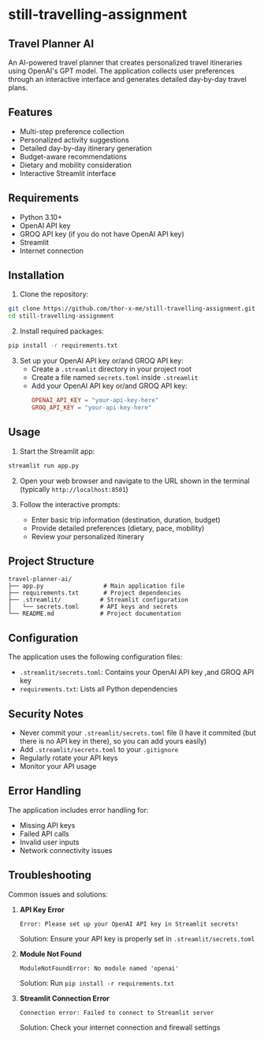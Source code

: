 # still-travelling-assignment
## Travel Planner AI

An AI-powered travel planner that creates personalized travel itineraries using OpenAI's GPT model. The application collects user preferences through an interactive interface and generates detailed day-by-day travel plans.

## Features

- Multi-step preference collection
- Personalized activity suggestions
- Detailed day-by-day itinerary generation
- Budget-aware recommendations
- Dietary and mobility consideration
- Interactive Streamlit interface

## Requirements

- Python 3.10+
- OpenAI API key
- GROQ API key (if you do not have OpenAI API key)
- Streamlit
- Internet connection

## Installation

1. Clone the repository:
```bash
git clone https://github.com/thor-x-me/still-travelling-assignment.git
cd still-travelling-assignment
```

2. Install required packages:
```bash
pip install -r requirements.txt
```

3. Set up your OpenAI API key or/and GROQ API key:
   - Create a `.streamlit` directory in your project root
   - Create a file named `secrets.toml` inside `.streamlit`
   - Add your OpenAI API key or/and GROQ API key:
     ```toml
     OPENAI_API_KEY = "your-api-key-here"
     GROQ_API_KEY = "your-api-key-here"
     ```

## Usage

1. Start the Streamlit app:
```bash
streamlit run app.py
```

2. Open your web browser and navigate to the URL shown in the terminal (typically `http://localhost:8501`)

3. Follow the interactive prompts:
   - Enter basic trip information (destination, duration, budget)
   - Provide detailed preferences (dietary, pace, mobility)
   - Review your personalized itinerary

## Project Structure

```
travel-planner-ai/
├── app.py                 # Main application file
├── requirements.txt       # Project dependencies
├── .streamlit/           # Streamlit configuration
│   └── secrets.toml      # API keys and secrets
└── README.md             # Project documentation
```

## Configuration

The application uses the following configuration files:

- `.streamlit/secrets.toml`: Contains your OpenAI API key ,and GROQ API key
- `requirements.txt`: Lists all Python dependencies


## Security Notes

- Never commit your `.streamlit/secrets.toml` file (I have it commited (but there is no API key in there), so you can add yours easily)
- Add `.streamlit/secrets.toml` to your `.gitignore`
- Regularly rotate your API keys
- Monitor your API usage

## Error Handling

The application includes error handling for:
- Missing API keys
- Failed API calls
- Invalid user inputs
- Network connectivity issues

## Troubleshooting

Common issues and solutions:

1. **API Key Error**
   ```
   Error: Please set up your OpenAI API key in Streamlit secrets!
   ```
   Solution: Ensure your API key is properly set in `.streamlit/secrets.toml`

2. **Module Not Found**
   ```
   ModuleNotFoundError: No module named 'openai'
   ```
   Solution: Run `pip install -r requirements.txt`

3. **Streamlit Connection Error**
   ```
   Connection error: Failed to connect to Streamlit server
   ```
   Solution: Check your internet connection and firewall settings
